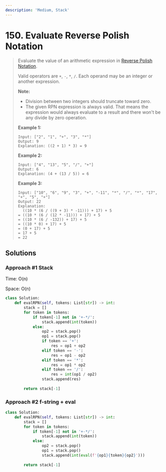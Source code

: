 ```yaml
---
description: 'Medium, Stack'
---
```


# 150. Evaluate Reverse Polish Notation

> Evaluate the value of an arithmetic expression in [Reverse Polish Notation](http://en.wikipedia.org/wiki/Reverse_Polish_notation).
>
> Valid operators are `+`, `-`, `*`, `/`. Each operand may be an integer or another expression.
>
> **Note:**
>
> * Division between two integers should truncate toward zero.
> * The given RPN expression is always valid. That means the expression would always evaluate to a result and there won't be any divide by zero operation.
>
> **Example 1:**
>
> ```text
> Input: ["2", "1", "+", "3", "*"]
> Output: 9
> Explanation: ((2 + 1) * 3) = 9
> ```
>
> **Example 2:**
>
> ```text
> Input: ["4", "13", "5", "/", "+"]
> Output: 6
> Explanation: (4 + (13 / 5)) = 6
> ```
>
> **Example 3:**
>
> ```text
> Input: ["10", "6", "9", "3", "+", "-11", "*", "/", "*", "17", "+", "5", "+"]
> Output: 22
> Explanation: 
>   ((10 * (6 / ((9 + 3) * -11))) + 17) + 5
> = ((10 * (6 / (12 * -11))) + 17) + 5
> = ((10 * (6 / -132)) + 17) + 5
> = ((10 * 0) + 17) + 5
> = (0 + 17) + 5
> = 17 + 5
> = 22
> ```

## Solutions

### Approach \#1 Stack

Time: O\(n\)

Space: O\(n\)

```python
class Solution:
    def evalRPN(self, tokens: List[str]) -> int:
        stack = []
        for token in tokens:
            if token[-1] not in '+-*/':
                stack.append(int(token))
            else:
                op2 = stack.pop()
                op1 = stack.pop()
                if token == '+':
                    res = op1 + op2
                elif token == '-':
                    res = op1 - op2
                elif token == '*':
                    res = op1 * op2
                elif token == '/':
                    res = int(op1 / op2)
                stack.append(res)
        
        return stack[-1]
```

### Approach \#2 f-string + eval

```python
class Solution:
    def evalRPN(self, tokens: List[str]) -> int:
        stack = []
        for token in tokens:
            if token[-1] not in '+-*/':
                stack.append(int(token))
            else:
                op2 = stack.pop()
                op1 = stack.pop()
                stack.append(int(eval(f'{op1}{token}{op2}')))
        
        return stack[-1]
```

